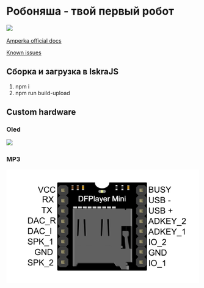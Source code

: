 # Робоняша - твой первый робот

![](https://i.ibb.co/X2Wq6TD/2021-01-13-22-48-53.png)

[Amperka official docs](https://storage.googleapis.com/media.amperka.com/products/robonyasha-iskra-js/media/robonyasha-amperka-20-crop.pdf)

[Known issues](https://github.com/dohly/rbnsh/wiki/Robonyasha-lnown-issues)


## Сборка и загрузка в IskraJS
1. npm i
2. npm run build-upload

## Custom hardware
### Oled
![](https://ae01.alicdn.com/kf/H3e6e3c1c8f8d41e1a8ed795120d295b9d/IIC-I2C-arduino-4.jpg_Q90.jpg)

### MP3
![](https://raw.githubusercontent.com/DFRobot/DFRobotMediaWikiImage/master/Image/miniplayer_pin_map.png)
